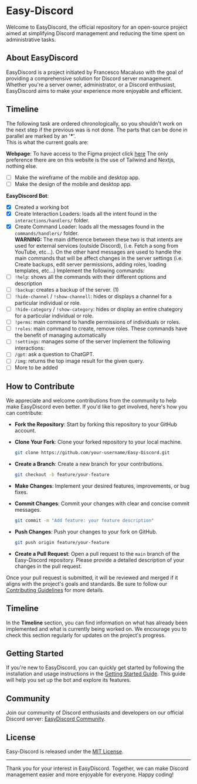 # Easy-Discord

Welcome to EasyDiscord, the official repository for an open-source project aimed at simplifying Discord management and reducing the time spent on administrative tasks.

## About EasyDiscord

EasyDiscord is a project initiated by Francesco Macaluso with the goal of providing a comprehensive solution for Discord server management. Whether you're a server owner, administrator, or a Discord enthusiast, EasyDiscord aims to make your experience more enjoyable and efficient.

## Timeline
The following task are ordered chronologically, so you shouldn't work on the next step if the previous was is not done. The parts that can be done in parallel are marked by an '**\***'. <br>
This is what the current goals are:

**Webpage**:
To have access to the Figma project click [here](https://www.figma.com/file/CUFgIn8IB08OqN0sUSQJMz/Easy-Discord---0001---External?type=design&mode=design&t=D0rYs0AyHaDIPrcd-1)
The only preference there are on this website is the use of Tailwind and Nextjs, nothing else.
- [ ] Make the wireframe of the mobile and desktop app.
- [ ] Make the design of the mobile and desktop app.

**EasyDiscord Bot**:
- [x] Created a working bot
- [x] Create Interaction Loaders: loads all the intent found in the `interactions/handlers/` folder.
- [x] Create Command Loader: loads all the messages found in the `commands/handlers/` folder. <br>
**WARNING:** The main difference between these two is that intents are used for external services (outside Discord), (i.e. Fetch a song from YouTube, etc...). On the other hand messages are used to
handle the main commands that will be affect changes in the server settings (i.e. Create backups, edit server permissions, adding roles, loading templates, etc...)
Implement the following commands:
- [ ] `!help`: shows all the commands with their different options and description
- [ ] `!backup`: creates a backup of the server. (1)
- [ ] `!hide-channel` / `!show-channell`: hides or displays a channel for a particular individual or role.
- [ ] `!hide-category` / `!show-category`: hides or display an entire chategory for a particular individual or role.
- [ ] `!perms`: main command to handle permissions of individuals or roles.
- [ ] `!roles`: main command to create, remove roles. These commands have the benefit of managing automatically
- [ ] `!settings`: manages some of the server
Implement the following interactions:
- [ ] `/gpt`: ask a question to ChatGPT.
- [ ] `/img`: returns the top image result for the given query.
- [ ] More to be added
## How to Contribute

We appreciate and welcome contributions from the community to help make EasyDiscord even better. If you'd like to get involved, here's how you can contribute:

- **Fork the Repository**: Start by forking this repository to your GitHub account.

- **Clone Your Fork**: Clone your forked repository to your local machine.

    ```bash
    git clone https://github.com/your-username/Easy-Discord.git
    ```

- **Create a Branch**: Create a new branch for your contributions.

    ```bash
    git checkout -b feature/your-feature
    ```

- **Make Changes**: Implement your desired features, improvements, or bug fixes.

- **Commit Changes**: Commit your changes with clear and concise commit messages.

    ```bash
    git commit -m "Add feature: your feature description"
    ```

- **Push Changes**: Push your changes to your fork on GitHub.

    ```bash
    git push origin feature/your-feature
    ```

- **Create a Pull Request**: Open a pull request to the `main` branch of the Easy-Discord repository. Please provide a detailed description of your changes in the pull request.

Once your pull request is submitted, it will be reviewed and merged if it aligns with the project's goals and standards. Be sure to follow our [Contributing Guidelines](CONTRIBUTING.md) for more details.

## Timeline

In the **Timeline** section, you can find information on what has already been implemented and what is currently being worked on. We encourage you to check this section regularly for updates on the project's progress.

## Getting Started

If you're new to EasyDiscord, you can quickly get started by following the installation and usage instructions in the [Getting Started Guide](docs/getting-started.md). This guide will help you set up the bot and explore its features.

## Community

Join our community of Discord enthusiasts and developers on our official Discord server: [EasyDiscord Community](https://discord.gg/easydiscord).

## License

Easy-Discord is released under the [MIT License](LICENSE).

---

Thank you for your interest in EasyDiscord. Together, we can make Discord management easier and more enjoyable for everyone. Happy coding!
